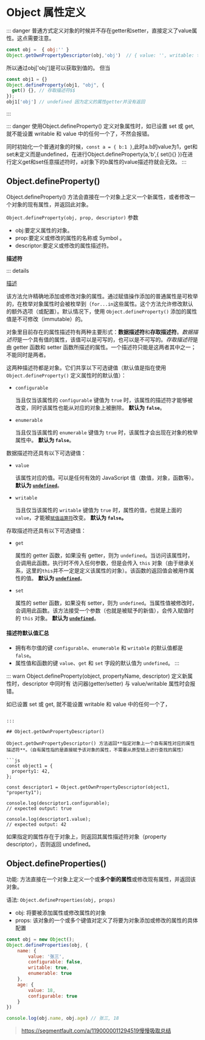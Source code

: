 # Object 属性定义

::: danger 
普通方式定义对象的时候并不存在getter和setter，直接定义了value属性。这点需要注意。
``` js
const obj =  { obj:'' }
Object.getOwnPropertyDescriptor(obj,'obj')  // { value: '', writable: true, enumerable: true, configurable: true } 数据描述符
```
所以通过obj['obj']是可以获取到值的。
但当
``` js
const obj1 = {}
Object.defineProperty(obj1, "obj", {
  get() {}, // 存取描述符$$
});
obj1['obj'] // undefined 因为定义的属性getter并没有返回 
```
:::

::: danger
使用Object.defineProperty() 定义对象属性时，如已设置 set 或 get, 就不能设置 writable 和 value 中的任何一个了，不然会报错。

同时初始化一个普通对象的时候，`const a = { b:1 }`,此时a.b的value为1，get和set未定义而是undefined，在进行Object.defineProperty(a,'b',{ set(){} })在进行定义get和set任意描述符时，a对象下的b属性的value描述符就会无效。
:::

## Object.defineProperty()

Object.defineProperty() 方法会直接在一个对象上定义一个新属性，或者修改一个对象的现有属性，并返回此对象。

`Object.defineProperty(obj, prop, descriptor)`
参数

- obj:要定义属性的对象。
- prop:要定义或修改的属性的名称或 Symbol 。
- descriptor:要定义或修改的属性描述符。

**描述符**

::: details

[描述](https://developer.mozilla.org/zh-CN/docs/Web/JavaScript/Reference/Global_Objects/Object/defineProperty#描述)

该方法允许精确地添加或修改对象的属性。通过赋值操作添加的普通属性是可枚举的，在枚举对象属性时会被枚举到（`for...in`这些属性。这个方法允许修改默认的额外选项（或配置）。默认情况下，使用 `Object.defineProperty()` 添加的属性值是不可修改（immutable）的。

对象里目前存在的属性描述符有两种主要形式：**数据描述符**和**存取描述符**。*数据描述符*是一个具有值的属性，该值可以是可写的，也可以是不可写的。*存取描述符*是由 getter 函数和 setter 函数所描述的属性。一个描述符只能是这两者其中之一；不能同时是两者。

这两种描述符都是对象。它们共享以下可选键值（默认值是指在使用 `Object.defineProperty()` 定义属性时的默认值）：

- `configurable`

  当且仅当该属性的 `configurable` 键值为 `true` 时，该属性的描述符才能够被改变，同时该属性也能从对应的对象上被删除。 **默认为** **`false`**。

- `enumerable`

  当且仅当该属性的 `enumerable` 键值为 `true` 时，该属性才会出现在对象的枚举属性中。 **默认为 `false`**。

数据描述符还具有以下可选键值：

- `value`

  该属性对应的值。可以是任何有效的 JavaScript 值（数值，对象，函数等）。 **默认为 [`undefined`](https://developer.mozilla.org/zh-CN/docs/Web/JavaScript/Reference/Global_Objects/undefined)**。

- `writable`

  当且仅当该属性的 `writable` 键值为 `true` 时，属性的值，也就是上面的 `value`，才能被[`赋值运算符`](https://developer.mozilla.org/zh-CN/docs/Web/JavaScript/Reference/Operators/Assignment_Operators)改变。 **默认为 `false`。**

存取描述符还具有以下可选键值：

- `get`

  属性的 getter 函数，如果没有 getter，则为 `undefined`。当访问该属性时，会调用此函数。执行时不传入任何参数，但是会传入 `this` 对象（由于继承关系，这里的`this`并不一定是定义该属性的对象）。该函数的返回值会被用作属性的值。 **默认为 [`undefined`](https://developer.mozilla.org/zh-CN/docs/Web/JavaScript/Reference/Global_Objects/undefined)**。

- `set`

  属性的 setter 函数，如果没有 setter，则为 `undefined`。当属性值被修改时，会调用此函数。该方法接受一个参数（也就是被赋予的新值），会传入赋值时的 `this` 对象。 **默认为 [`undefined`](https://developer.mozilla.org/zh-CN/docs/Web/JavaScript/Reference/Global_Objects/undefined)**。

#### 描述符默认值汇总

- 拥有布尔值的键 `configurable`、`enumerable` 和 `writable` 的默认值都是 `false`。
- 属性值和函数的键 `value`、`get` 和 `set` 字段的默认值为 `undefined`。
  :::

::: warn
Object.defineProperty(object, propertyName, descriptor) 定义新属性时，descriptor 中同时有 访问器(getter/setter) 与 value/writable 属性时会报错。

如已设置 set 或 get, 就不能设置 writable 和 value 中的任何一个了，

````

:::

## Object.getOwnPropertyDescriptor()

Object.getOwnPropertyDescriptor() 方法返回**指定对象上一个自有属性对应的属性描述符**。（自有属性指的是直接赋予该对象的属性，不需要从原型链上进行查找的属性）

```js
const object1 = {
  property1: 42,
};

const descriptor1 = Object.getOwnPropertyDescriptor(object1, "property1");

console.log(descriptor1.configurable);
// expected output: true

console.log(descriptor1.value);
// expected output: 42
````

如果指定的属性存在于对象上，则返回其属性描述符对象（property descriptor），否则返回 undefined。


## Object.defineProperties()

功能: 方法直接在一个对象上定义一个或**多个新的属性**或修改现有属性，并返回该对象。

语法: `Object.defineProperties(obj, props)`

+ obj: 将要被添加属性或修改属性的对象
+ props: 该对象的一个或多个键值对定义了将要为对象添加或修改的属性的具体配置

``` js
const obj = new Object();
Object.defineProperties(obj, {
    name: {
        value: '张三',
        configurable: false,
        writable: true,
        enumerable: true
    },
    age: {
        value: 18,
        configurable: true
    }
})

console.log(obj.name, obj.age) // 张三, 18
```

> https://segmentfault.com/a/1190000011294519慢慢吸取总结
